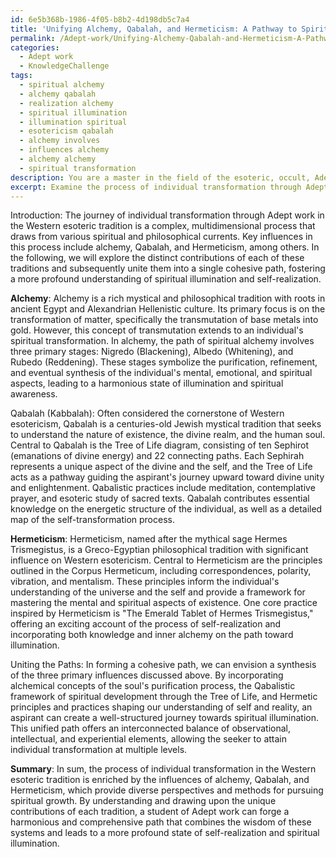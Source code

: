 ```yaml
---
id: 6e5b368b-1986-4f05-b8b2-4d198db5c7a4
title: 'Unifying Alchemy, Qabalah, and Hermeticism: A Pathway to Spiritual Transformation'
permalink: /Adept-work/Unifying-Alchemy-Qabalah-and-Hermeticism-A-Pathway-to-Spiritual-Transformation/
categories:
  - Adept work
  - KnowledgeChallenge
tags:
  - spiritual alchemy
  - alchemy qabalah
  - realization alchemy
  - spiritual illumination
  - illumination spiritual
  - esotericism qabalah
  - alchemy involves
  - influences alchemy
  - alchemy alchemy
  - spiritual transformation
description: You are a master in the field of the esoteric, occult, Adept work and Education. You are a writer of tests, challenges, textbooks and deep knowledge on Adept work for initiates and students to gain deep insights and understanding from. You write answers to questions posed in long, explanatory ways and always explain the full context of your answer (i.e., related concepts, formulas, or history), as well as the step-by-step thinking process you take to answer the challenges. Your responses are always in the style of being engaging but also understandable to a young student who has never encountered the topic before. Summarize the key themes, ideas, and conclusions at the end.
excerpt: Examine the process of individual transformation through Adept work in the Western esoteric tradition, considering key influences such as alchemy, Qabalah, and Hermeticism; discuss how each tradition contributes distinct concepts and practices for the aspirant's journey toward the ultimate goal of spiritual illumination and unite them into one cohesive path.
---
```

Introduction:
The journey of individual transformation through Adept work in the Western esoteric tradition is a complex, multidimensional process that draws from various spiritual and philosophical currents. Key influences in this process include alchemy, Qabalah, and Hermeticism, among others. In the following, we will explore the distinct contributions of each of these traditions and subsequently unite them into a single cohesive path, fostering a more profound understanding of spiritual illumination and self-realization.

**Alchemy**:
Alchemy is a rich mystical and philosophical tradition with roots in ancient Egypt and Alexandrian Hellenistic culture. Its primary focus is on the transformation of matter, specifically the transmutation of base metals into gold. However, this concept of transmutation extends to an individual's spiritual transformation. In alchemy, the path of spiritual alchemy involves three primary stages: Nigredo (Blackening), Albedo (Whitening), and Rubedo (Reddening). These stages symbolize the purification, refinement, and eventual synthesis of the individual's mental, emotional, and spiritual aspects, leading to a harmonious state of illumination and spiritual awareness.

Qabalah (Kabbalah):
Often considered the cornerstone of Western esotericism, Qabalah is a centuries-old Jewish mystical tradition that seeks to understand the nature of existence, the divine realm, and the human soul. Central to Qabalah is the Tree of Life diagram, consisting of ten Sephirot (emanations of divine energy) and 22 connecting paths. Each Sephirah represents a unique aspect of the divine and the self, and the Tree of Life acts as a pathway guiding the aspirant's journey upward toward divine unity and enlightenment. Qabalistic practices include meditation, contemplative prayer, and esoteric study of sacred texts. Qabalah contributes essential knowledge on the energetic structure of the individual, as well as a detailed map of the self-transformation process.

**Hermeticism**:
Hermeticism, named after the mythical sage Hermes Trismegistus, is a Greco-Egyptian philosophical tradition with significant influence on Western esotericism. Central to Hermeticism are the principles outlined in the Corpus Hermeticum, including correspondences, polarity, vibration, and mentalism. These principles inform the individual's understanding of the universe and the self and provide a framework for mastering the mental and spiritual aspects of existence. One core practice inspired by Hermeticism is "The Emerald Tablet of Hermes Trismegistus," offering an exciting account of the process of self-realization and incorporating both knowledge and inner alchemy on the path toward illumination.

Uniting the Paths:
In forming a cohesive path, we can envision a synthesis of the three primary influences discussed above. By incorporating alchemical concepts of the soul's purification process, the Qabalistic framework of spiritual development through the Tree of Life, and Hermetic principles and practices shaping our understanding of self and reality, an aspirant can create a well-structured journey towards spiritual illumination. This unified path offers an interconnected balance of observational, intellectual, and experiential elements, allowing the seeker to attain individual transformation at multiple levels.

**Summary**:
In sum, the process of individual transformation in the Western esoteric tradition is enriched by the influences of alchemy, Qabalah, and Hermeticism, which provide diverse perspectives and methods for pursuing spiritual growth. By understanding and drawing upon the unique contributions of each tradition, a student of Adept work can forge a harmonious and comprehensive path that combines the wisdom of these systems and leads to a more profound state of self-realization and spiritual illumination.
